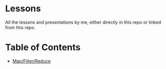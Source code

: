 # Lessons

All the lessons and presentations by me, either directly in this repo or linked from this repo.

# Table of Contents

* [Map/Filter/Reduce](./map-filter-reduce/MapReduce.ipynb)
